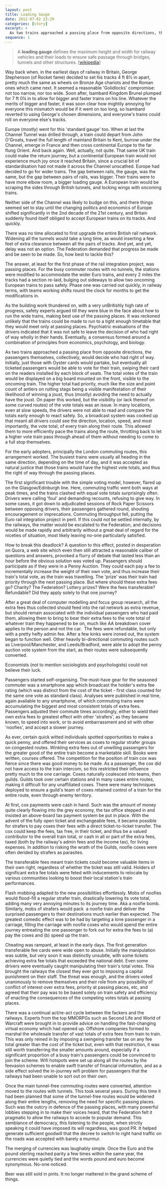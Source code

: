```yaml
---
layout: post
title: Loading Gauge
date: 2012-07-02 23:29
categories: [story]
excerpt: >
  As two trains approached a passing place from opposite directions, the passengers themselves, collectively, would decide who had right of way.
sequence: 1
---
```

> A <strong>loading gauge</strong> defines the maximum height and width for railway vehicles and their loads to ensure safe passage through bridges, tunnels and other structures. [<a title="so what is a &quot;loading gauge&quot;?" href="http://en.wikipedia.org/wiki/Loading_gauge"  >wikipedia</a>]

Way back when, in the earliest days of railway in Britain, George Stephenson (of Rocket fame) decided to set his tracks 4 ft 8½ in apart, pretty much the same as wheels on Bronze Age chariots and the Roman ones which came next. It seemed a reasonable 'Golidlocks' compromise: not too narrow, nor too wide. Soon after, Isambard Kingdom Brunel plumped for 7 ft 0¼ in to allow for bigger and faster trains on his line. Whatever the merits of bigger and faster, it was soon clear how mightily annoying for everyone this mismatch would be if it went on too long, so Isambard reverted to using George's chosen dimensions, and everyone's trains could roll on everyone else's tracks.

Europe (mostly) went for this 'standard gauge' too. When at last the Channel Tunnel was drilled through, a train could depart from John O'Groats, travel the full length of mainland Britain to Kent, burrow under the Channel, emerge in France and then cross continental Europe to the far flung Orient. And back again. Well, actually, not quite. That same UK train could make the return journey, but a continental European train would not experience much joy once it reached Britain, since a crucial bit of standardisation had not made it across the Channel unscathed. Europe had decided to go for wider trains. The gap between rails, the gauge, was the same, but the gap between pairs of rails, was bigger. Their trains were to have more elbow room, a bigger loading gauge. A European train would be scraping the sides through British tunnels, and locking wings with oncoming trains.

Neither side of the Channel was likely to budge on this, and there things seemed set to stay until the changing politics and economics of Europe shifted significantly in the 2nd decade of the 21st century, and Britain suddenly found itself obliged to accept European trains on its tracks. And quickly.

There was no time allocated to first upgrade the entire British rail network. Widening all the tunnels would take a long time, as would inserting a few feet of extra clearance between all the pairs of tracks. And yet, and yet, delay was not an option. The Federation demanded that progress be made and be seen to be made. So, how best to tackle this?

The answer, at least for the first phase of the rail integration project, was passing places. For the busy commuter routes with no tunnels, the stations were modified to accommodate the wider Euro trains, and every 2 miles the tracks had a section re-laid, bulging out sideways to allow two oncoming European trains to pass safely. Phase one was carried out quickly, in railway terms, with teams working shifts round the clock for months to get the modifications in.

As the building work thundered on, with a very unBritishly high rate of progress, safety experts argued till they were blue in the face about how to run the wide trains, making best use of the passing places. It was reckoned unlikely that the trains could be made to run to a tight enough timetable that they would meet only at passing places. Psychiatric evaluations of the drivers indicated that it was not safe to leave the decision of who had right of way wholly in their hands. Eventually, a consensus formed around a combination of principles from economics, psychology, and biology.

As two trains approached a passing place from opposite directions, the passengers themselves, collectively, would decide who had right of way. Initially, just those with Oyster cards would partake, but eventually all ticketed passengers would be able to vote for their train, swiping their card on the readers installed by each block of seats. The total votes of the train would be displayed on a big board mounted on the front, visible to the oncoming train. The higher total had priority, much like the size and point count of antlers on rutting stags being a visible manifestation of their likelihood of winning a joust, thus (mostly) avoiding the need to actually have the joust. On paper this worked, but the visibility (or lack thereof on some curved routes) of the vote totals was an issue. In many locations, even at slow speeds, the drivers were not able to read and compare the totals early enough to react safely. So, a broadcast system was cooked up that meant all drivers could see the direction, location, speed, and most importantly, the vote total, of every train along their route. This allowed them to more efficiently pace the trains along the route, throttling back to let a higher vote train pass through ahead of them without needing to come to a full stop themselves.

For the early adopters, principally the London commuting routes, this arrangement worked. The busiest trains were usually all heading in the same direction, depending on the time of day, and it was accepted as natural justice that those trains would have the highest vote totals, and thus the right of way through the passing places.

The first significant trouble with the simple voting model, however, flared up on the Glasgow/Edinburgh line. Here, commuting traffic went both ways at peak times, and the trains clashed with equal vote totals surprisingly often. Drivers were calling 'foul' and demanding recounts, refusing to give way. In some cases, it got down to adjudicated sessions of Rock Paper Scissors between opposing drivers, their passengers gathered round, shouting encouragement or imprecations. Commuting throughput fell, putting the Euro rail integration project in peril. If this could not be settled internally, by the railways, the matter would be escalated to the Federation, and decisions would be made rapidly and arbitrarily without a great deal of regard for the niceties of situation, most likely leaving no-one particularly satisfied.

How to break this deadlock? A question to this effect, posted in desperation on Quora, a web site which even then still attracted a reasonable caliber of questions and answers, provoked a flurry of debate that lasted less than an hour before the obvious solution was voted up. Passengers should participate as if they were in a Penny Auction. They could each pay a fee to incrementally increase the weight of their own vote, and thus increase their train's total vote, as the train was travelling. The 'prize' was their train had priority through the next passing place. But where should these extra fees go? Charity? The Federation? Lottery prizes? Were the fees transferable? Refundable? Did they apply solely to that one journey?

After a great deal of computer modelling and focus group research, all the extra fees thus collected should feed into the rail network as extra revenue, but should remain associated with the individual passengers who had paid them, allowing them to bring to bear their extra fees to the vote total of whatever train they happened to be on, much like AA breakdown cover applies to the person and not the car.  The fees were refundable, but only with a pretty hefty admin fee. After a few kinks were ironed out, the system began to function well. Other heavily bi-directional commuting routes such as Liverpool/Manchester, and Leeds/Bradford, were able to adopt the penny auction vote system from the start, as their routes were subsequently converted.

Economists (not to mention sociologists and psychologists) could not believe their luck.

Passengers started self-organising. The must-have gear for the seasoned commuter was a smartphone app which broadcast the holder's extra fee rating (which was distinct from the cost of the ticket - first class counted for the same one vote as standard class). Analyses were published in real time, again available to any smartphone, of which commuting trains were accumulating the biggest and most consistent totals of extra fees. Passengers adjusted their commute times accordingly, either to wield their own extra fees to greatest effect with other 'strafers', as they became known, to speed into work, or to avoid embarrassment and sit with other 'noofies', and accept a slower journey.

As ever, certain quick witted individuals spotted opportunities to make a quick penny, and offered their services as coxes to regular strafer groups on congested routes. Winkling extra fees out of unwilling passengers for the greater good of the entire train become a marketable skill. Books were written, courses offered. The competition for the position of train cox was fierce since there was good money to be made. As a passenger, the cox did not have access to the train intercom, so this restricted their influence pretty much to the one carriage. Coxes naturally coalesced into teams, then guilds. Guilds took over certain stations and in many cases entire routes, making it difficult for any unaffiliated coxes. There were many techniques deployed to ensure a guild's team of coxes retained control of a train for the entire route, even through enemy territory.

At first, cox payments were cash in hand. Such was the amount of money quite clearly flowing into the grey economy, the tax office stepped in and insisted an above-board tax payment system be put in place. With the advent of the fully open ticket and exchangeable fees, it became possible for strafers to pay coxes their fees with a direct ticket-to-ticket transfer. The cox could keep the fees, tax free, in their ticket, and thus be a valued contributor to the overall train total, or cash in all or part of the extra fees, taxed (both by the railway's admin fees and the income tax), for living expenses. In addition to risking the wrath of the Guilds, noofie coxes were often derided by strafers as parasites.

The transferable fees meant train tickets could become valuable items in their own right, regardless of whether the ticket was still valid. Holders of significant extra fee totals were feted with inducements to relocate by various communities looking to boost their local station's train performances.

Flash mobbing adapted to the new possibilities effortlessly. Mobs of noofies would flood-fill a regular strafer train, drastically lowering its vote total, adding many very annoying minutes to its journey time. Aka a noofie bomb. Similarly, mobs of strafers would pack  a noofie train and deliver the surprised passengers to their destinations much earlier than expected. The greatest comedic effect was to be had by targeting a lone passenger in a carriage, filling the carriage with noofie coxes who would spend the entire journey entreating the one passenger to fork out for extra the fees to (a) pay the coxes and (b) speed up the train.

Cheating was rampant, at least in the early days. The first generation transferable fee cards were wide open to abuse. Initially the manipulation was subtle, but very soon it was distinctly unsubtle, with some tickets achieving extra fee totals that exceeded the national debt. Even some drivers were eventually caught manipulating their train's total votes. This brought the railways the closest they ever got to imposing a capital punishment on their staff. The threat was enough, and the drivers voted unanimously to remove themselves and their role from any possibility of conflict of interest over extra fees, priority at passing places, etc, and agreed that their pay was to be based solely on train safety and efficiency of enacting the consequences of the competing votes totals at passing places.

There was a continual act/re-act cycle between the fackers and the railways. Experts from the top MMORPGs such as Second Life and World of Warcraft were brought in to provide advice on handling the fast-changing virtual economy which had opened up. Offshore companies formed to marshal the wholesale transfer of vast totals of extra fees from train to train. This was only reined in by imposing a swingeing transfer tax on any fee total greater than the cost of the ticket but, even with that restriction, it was still worth transferring the smaller amounts around, especially if a significant proportion of a busy train's passengers could be convinced to join the scheme. Wifi hotspots were set up along all the routes by the feevasion schemes to enable swift transfer of financial information, and as a side effect solved the in-journey wifi problem for passengers that the railways had been unable to sort out on their own.

Once the main tunnel-free commuting routes were converted, attention moved to the routes with tunnels. This took several years. During this time it had been planned that some of the tunnel-free routes would be widened along their entire lengths, removing the need for specific passing places. Such was the outcry in defence of the passing places, with many powerful lobbies stepping in to make their voices heard, that the Federation felt it pragmatic to allow the railways to accede to popular demand. This semblance of democracy, this listening to the people, when strictly speaking it could have imposed its will regardless, was good PR. It helped generate sufficient goodwill that the decree to switch to right hand traffic on the roads was accepted with barely a murmur.

The merging of currencies was laughably simple. Once the Euro and the pound sterling reached parity a few times within the same year, the currencies were quietly tied and the words pound and euro become synonymous. No-one noticed.

Beer was still sold in pints. It no longer mattered in the grand scheme of things.
